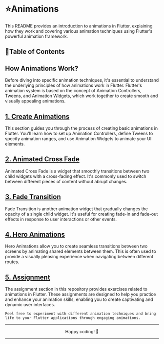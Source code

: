 # ⭐Animations

This README provides an introduction to animations in Flutter, explaining how they work and covering various animation techniques using Flutter's powerful animation framework.

## 🔗Table of Contents
## How Animations Work?

Before diving into specific animation techniques, it's essential to understand the underlying principles of how animations work in Flutter. Flutter's animation system is based on the concept of Animation Controllers, Tweens, and Animation Widgets, which work together to create smooth and visually appealing animations.

## [1. Create Animations](https://github.com/Arpitaagupta/Flutter-Basics/blob/main/Animations/create_animations/lib/main.dart)
This section guides you through the process of creating basic animations in Flutter. You'll learn how to set up Animation Controllers, define Tweens to specify animation ranges, and use Animation Widgets to animate your UI elements.

## [2. Animated Cross Fade](https://github.com/Arpitaagupta/Flutter-Basics/blob/main/Animations/animated_cross_fade/lib/main.dart)
Animated Cross Fade is a widget that smoothly transitions between two child widgets with a cross-fading effect. It's commonly used to switch between different pieces of content without abrupt changes.

## [3. Fade Transition](https://github.com/Arpitaagupta/Flutter-Basics/blob/main/Animations/fade_transitions/lib/main.dart)
Fade Transition is another animation widget that gradually changes the opacity of a single child widget. It's useful for creating fade-in and fade-out effects in response to user interactions or other events.

## [4. Hero Animations](https://github.com/Arpitaagupta/Flutter-Basics/blob/main/Animations/hero_animations/lib/main.dart)
Hero Animations allow you to create seamless transitions between two screens by animating shared elements between them. This is often used to provide a visually pleasing experience when navigating between different routes.

## [5. Assignment](https://github.com/Arpitaagupta/Flutter-Basics/blob/main/Animations/assignment_3/lib/main.dart)
The assignment section in this repository provides exercises related to animations in Flutter. These assignments are designed to help you practice and enhance your animation skills, enabling you to create captivating and dynamic user interfaces.

`Feel free to experiment with different animation techniques and bring life to your Flutter applications through engaging animations.`

<hr>
<p align="center">
Happy coding! 🚀
<hr>
</p>

